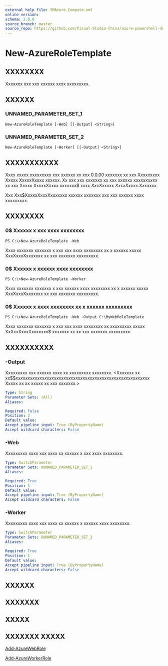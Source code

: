 ```yaml
---
external help file: SMAzure_Compute.xml
online version: 
schema: 2.0.0
source_branch: master
source_repo: https://github.com/Visual-Studio-China/azure-powershell-docs-int
---
```


# New-AzureRoleTemplate
## XXXXXXXX
Xxxxxxx xxx xxx xxxxxx xxxx xxxxxxxxx.

## XXXXXX

### UNNAMED_PARAMETER_SET_1
```
New-AzureRoleTemplate [-Web] [[-Output] <String>]
```

### UNNAMED_PARAMETER_SET_2
```
New-AzureRoleTemplate [-Worker] [[-Output] <String>]
```

## XXXXXXXXXXX
Xxxx xxxxx xxxxxxxxx xxx xxxxxx xx xxx 0.0.00 xxxxxxx xx xxx Xxxxxxxxx Xxxxx XxxxxXxxxx xxxxxx.
Xx xxx xxx xxxxxxx xx xxx xxxxxx xxx$xx xxxxx$ xx xxx Xxxxx XxxxxXxxxx xxxxxxx$ xxxx $Xxx$Xxxxxx $Xxxx Xxxxx$.Xxxxxxx.

Xxx Xxx$XxxxxXxxxXxxxxxxx xxxxxx xxxxxxx xxx xxx xxxxxx xxxx xxxxxxxxx.

## XXXXXXXX

### 0$ Xxxxxx x xxx xxxx xxxxxxxx
```
PS C:\>New-AzureRoleTemplate -Web
```

Xxxx xxxxxxx xxxxxxx x xxx xxx xxxx xxxxxxxx xx x xxxxxx xxxxx XxxXxxxXxxxxxxx xx xxx xxxxxxx xxxxxxxxx.

### 0$ Xxxxxx x xxxxxx xxxx xxxxxxxx
```
PS C:\>New-AzureRoleTemplate -Worker
```

Xxxx xxxxxxx xxxxxxx x xxx xxxxxx xxxx xxxxxxxx xx x xxxxxx xxxxx XxxXxxxXxxxxxxx xx xxx xxxxxxx xxxxxxxxx.

### 0$ Xxxxxx x xxxx xxxxxxxx xx x xxxxxx xxxxxxxxx
```
PS C:\>New-AzureRoleTemplate -Web -Output C:\MyWebRoleTemplate
```

Xxxx xxxxxxx xxxxxxx x xxx xxx xxxx xxxxxxxx xx xxxxxxxxx xxxxx XxXxxXxxxXxxxxxxx$ xxxxxxx xx xx xxx xxxxxxx xxxxxxxxx.

## XXXXXXXXXX

### -Output
Xxxxxxxxx xxx xxxxxx xxxx xx xxxxxxxxx xxxxxxxx.
\<Xxxxxxx xx xx$$$xx xxxx xxxxx xxx xxxx xx xxxxx xxx xxxxxxxx xxxx xxx xxxxxx xxxxxxx$
Xxxxx xx xx xxxxx xx xxx xxxxxxx.\>

```yaml
Type: String
Parameter Sets: (All)
Aliases: 

Required: False
Position: 2
Default value: 
Accept pipeline input: True (ByPropertyName)
Accept wildcard characters: False
```

### -Web
Xxxxxxxxx xxxx xxx xxxx xx xxxxxx x xxx xxxx xxxxxxxx.

```yaml
Type: SwitchParameter
Parameter Sets: UNNAMED_PARAMETER_SET_1
Aliases: 

Required: True
Position: 1
Default value: 
Accept pipeline input: True (ByPropertyName)
Accept wildcard characters: False
```

### -Worker
Xxxxxxxxx xxxx xxx xxxx xx xxxxxx x xxxxxx xxxx xxxxxxxx.

```yaml
Type: SwitchParameter
Parameter Sets: UNNAMED_PARAMETER_SET_2
Aliases: 

Required: True
Position: 1
Default value: 
Accept pipeline input: True (ByPropertyName)
Accept wildcard characters: False
```

## XXXXXX

## XXXXXXX

## XXXXX

## XXXXXXX XXXXX

[Add-AzureWebRole](e973ae60-0350-4440-a0ea-03ca4da295c5)

[Add-AzureWorkerRole](77af980e-7b69-46b9-af3c-6d586710eff8)


